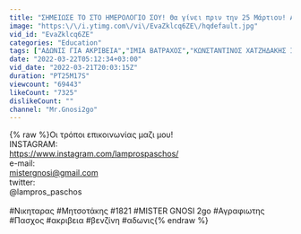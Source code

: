 ```yaml
---
title: "ΣΗΜΕΙΩΣΕ ΤΟ ΣΤΟ ΗΜΕΡΟΛΟΓΙΟ ΣΟΥ! Θα γίνει πριν την 25 Μάρτιου! Αποκλειστικό!"
image: "https:\/\/i.ytimg.com\/vi\/EvaZklcq6ZE\/hqdefault.jpg"
vid_id: "EvaZklcq6ZE"
categories: "Education"
tags: ["ΑΔΩΝΙΣ ΓΙΑ ΑΚΡΙΒΕΙΑ","ΙΜΙΑ ΒΑΤΡΑΧΟΣ","ΚΩΝΣΤΑΝΤΙΝΟΣ ΧΑΤΖΗΔΑΚΗΣ ΙΜΙΑ"]
date: "2022-03-22T05:12:34+03:00"
vid_date: "2022-03-21T20:03:15Z"
duration: "PT25M17S"
viewcount: "69443"
likeCount: "7325"
dislikeCount: ""
channel: "Mr.Gnosi2go"
---
```

{% raw %}Οι τρόποι επικοινωνίας μαζι μου! <br />INSTAGRAM:<br /><a rel="nofollow" target="blank" href="https://www.instagram.com/lamprospaschos/">https://www.instagram.com/lamprospaschos/</a> <br />e-mail: <br />mistergnosi@gmail.com <br />twitter: <br />@lampros_paschos<br /><br />#Νικηταρας #Μητσοτάκης #1821 #MISTER GNOSI 2go  #Αγραφιωτης #Πασχος #ακριβεια #βενζίνη #αδωνις{% endraw %}
